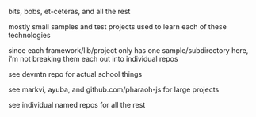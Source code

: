 bits, bobs, et-ceteras, and all the rest

mostly small samples and test projects used to learn each of these technologies

since each framework/lib/project only has one sample/subdirectory here, i'm not breaking them each out into individual repos

see devmtn repo for actual school things

see markvi, ayuba, and github.com/pharaoh-js for large projects

see individual named repos for all the rest

